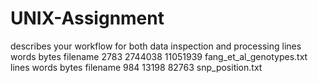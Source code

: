# UNIX-Assignment
describes your workflow for both data inspection and processing
  lines words bytes filename 2783  2744038 11051939 fang_et_al_genotypes.txt
   lines words bytes filename 984 13198 82763 snp_position.txt
